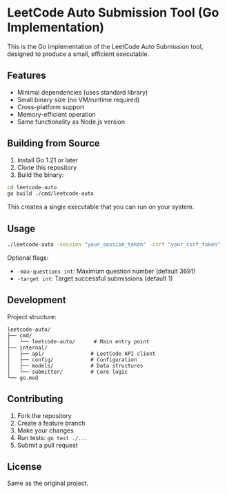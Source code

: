 # LeetCode Auto Submission Tool (Go Implementation)

This is the Go implementation of the LeetCode Auto Submission tool, designed to produce a small, efficient executable.

## Features

- Minimal dependencies (uses standard library)
- Small binary size (no VM/runtime required)
- Cross-platform support
- Memory-efficient operation
- Same functionality as Node.js version

## Building from Source

1. Install Go 1.21 or later
2. Clone this repository
3. Build the binary:

```bash
cd leetcode-auto
go build ./cmd/leetcode-auto
```

This creates a single executable that you can run on your system.

## Usage

```bash
./leetcode-auto -session "your_session_token" -csrf "your_csrf_token"
```

Optional flags:
- `-max-questions int`: Maximum question number (default 3691)
- `-target int`: Target successful submissions (default 1)

## Development

Project structure:
```
leetcode-auto/
├── cmd/
│   └── leetcode-auto/      # Main entry point
├── internal/
│   ├── api/               # LeetCode API client
│   ├── config/            # Configuration
│   ├── models/            # Data structures
│   └── submitter/         # Core logic
└── go.mod
```

## Contributing

1. Fork the repository
2. Create a feature branch
3. Make your changes
4. Run tests: `go test ./...`
5. Submit a pull request

## License

Same as the original project.